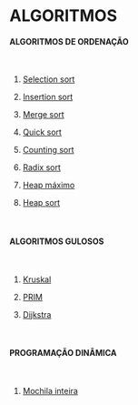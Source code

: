 # ALGORITMOS 

#### ALGORITMOS DE ORDENAÇÃO 
</br>

1. [Selection sort](https://github.com/arianeat/algoritmos/blob/main/Algoritmos%20de%20Ordena%C3%A7%C3%A3o/selection_sort.py)

2. [Insertion sort](https://github.com/arianeat/algoritmos/blob/main/Algoritmos%20de%20Ordena%C3%A7%C3%A3o/insertion_sort.py)


3. [Merge sort](https://github.com/arianeat/algoritmos/blob/main/Algoritmos%20de%20Ordena%C3%A7%C3%A3o/merge_sort.py)

4. [Quick sort](https://github.com/arianeat/algoritmos/blob/main/Algoritmos%20de%20Ordena%C3%A7%C3%A3o/quick_sort.py)

5. [Counting sort](https://github.com/arianeat/algoritmos/blob/main/Algoritmos%20de%20Ordena%C3%A7%C3%A3o/counting_sort.py)

6. [Radix sort](https://github.com/arianeat/algoritmos/blob/main/Algoritmos%20de%20Ordena%C3%A7%C3%A3o/radix_sort.py)
  
7. [Heap máximo](https://github.com/arianeat/algoritmos/blob/main/Algoritmos%20de%20Ordena%C3%A7%C3%A3o/max_heap.py)

8. [Heap sort](https://github.com/arianeat/algoritmos/blob/main/Algoritmos%20de%20Ordena%C3%A7%C3%A3o/heap_sort.py)

</br>

#### ALGORITMOS GULOSOS
</br>

1. [Kruskal](https://github.com/arianeat/algoritmos/blob/main/Algoritmos%20Gulosos/kruskal.py)

2. [PRIM](https://github.com/arianeat/algoritmos/blob/main/Algoritmos%20Gulosos/PRIM.py)

3. [Dijkstra](https://github.com/arianeat/algoritmos/blob/main/Algoritmos%20Gulosos/dijkstra.py)

</br>

#### PROGRAMAÇÃO DINÂMICA
</br>

1. [Mochila inteira](https://github.com/arianeat/algoritmos/blob/main/Programa%C3%A7%C3%A3o%20Din%C3%A2mica/mochilainteira.py)

